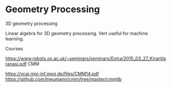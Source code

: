 #  Geometry Processing

3D geometry processing

Linear algebra for 3D geometry processing. Vert useful for machine learning.

Courses

https://www.robots.ox.ac.uk/~seminars/seminars/Extra/2015_03_27_KiranVaranasi.pdf
CMM

https://vcai.mpi-inf.mpg.de/files/CMM14.pdf
https://github.com/tneumann/cmm/tree/master/cmmlib


